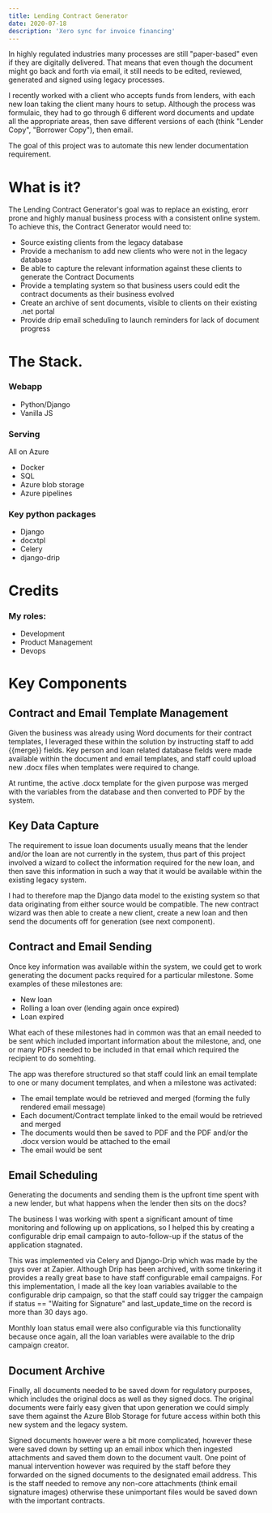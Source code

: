```yaml
---
title: Lending Contract Generator
date: 2020-07-18
description: 'Xero sync for invoice financing'
---
```

In highly regulated industries many processes are still "paper-based" even if they are digitally delivered.
That means that even though the document might go back and forth via email, it still needs to be edited, reviewed, generated
and signed using legacy processes.

I recently worked with a client who accepts funds from lenders, with each new loan taking the client many hours to setup.
Although the process was formulaic, they had to go through 6 different word documents and update all the appropriate areas,
then save different versions of each (think "Lender Copy", "Borrower Copy"), then email.

The goal of this project was to automate this new lender documentation requirement.

# What is it?
The Lending Contract Generator's goal was to replace an existing, erorr prone and highly manual business process with a
consistent online system.  To achieve this, the Contract Generator would need to:

- Source existing clients from the legacy database
- Provide a mechanism to add new clients who were not in the legacy database
- Be able to capture the relevant information against these clients to generate the Contract Documents
- Provide a templating system so that business users could edit the contract documents as their business evolved
- Create an archive of sent documents, visible to clients on their existing .net portal
- Provide drip email scheduling to launch reminders for lack of document progress

# The Stack.
### Webapp
- Python/Django
- Vanilla JS

### Serving
All on Azure
- Docker
- SQL
- Azure blob storage
- Azure pipelines

### Key python packages
- Django
- docxtpl
- Celery
- django-drip

# Credits
### My roles:
- Development
- Product Management
- Devops

# Key Components
## Contract and Email Template Management
Given the business was already using Word documents for their contract templates, I leveraged
these within the solution by instructing staff to add {{merge}} fields.  Key person and loan
related database fields were made available within the document and email templates, and staff
could upload new .docx files when templates were required to change.

At runtime, the active .docx template for the given purpose was merged with the variables from the database and
then converted to PDF by the system.

## Key Data Capture
The requirement to issue loan documents usually means that the lender and/or the loan are not currently
in the system, thus part of this project involved a wizard to collect the information required
for the new loan, and then save this information in such a way that it would be available within the
existing legacy system.

I had to therefore map the Django data model to the existing system so that data originating
from either source would be compatible.  The new contract wizard was then able to create a new client,
create a new loan and then send the documents off for generation (see next component).

## Contract and Email Sending
Once key information was available within the system, we could get to work generating the document
packs required for a particular milestone.  Some examples of these milestones are:
- New loan
- Rolling a loan over (lending again once expired)
- Loan expired

What each of these milestones had in common was that an email needed to be sent which included important
information about the milestone, and, one or many PDFs needed to be included in that email which required
the recipient to do somehting.

The app was therefore structured so that staff could link an email template to one or many document templates,
and when a milestone was activated: 
- The email template would be retrieved and merged (forming the fully rendered email message)
- Each document/Contract template linked to the email would be retrieved and merged
- The documents would then be saved to PDF and the PDF and/or the .docx version would be attached to the email
- The email would be sent

## Email Scheduling
Generating the documents and sending them is the upfront time spent with a new lender, but what happens when the 
lender then sits on the docs?

The business I was working with spent a significant amount of time monitoring and following up on applications, so 
I helped this by creating a configurable drip email campaign to auto-follow-up if the status of the application stagnated.

This was implemented via Celery and Django-Drip which was made by the guys over at Zapier.  Although Drip has been archived,
with some tinkering it provides a really great base to have staff configurable email campaigns.  For this implementation,
I made all the key loan variables available to the configurable drip campaign, so that the staff could say trigger the campaign
if status == "Waiting for Signature" and last_update_time on the record is more than 30 days ago.

Monthly loan status email were also configurable via this functionality because once again, all the loan variables were available
to the drip campaign creator.

## Document Archive
Finally, all documents needed to be saved down for regulatory purposes, which includes the original docs as well as they signed docs.
The original documents were fairly easy given that upon generation we could simply save them against the Azure Blob Storage for 
future access within both this new system and the legacy system.

Signed documents however were a bit more complicated, however these were saved down by setting up an email inbox which then ingested attachments
and saved them down to the document vault.  One point of manual intervention however was required by the staff before they forwarded on the signed documents
to the designated email address.  This is the staff needed to remove any non-core attachments (think email signature images) otherwise
these unimportant files would be saved down with the important contracts.
  